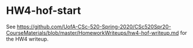 # HW4-hof-start

See https://github.com/UofA-CSc-520-Spring-2020/CSc520Spr20-CourseMaterials/blob/master/HomeworkWriteups/hw4-hof-writeup.md
for the HW4 writeup.
